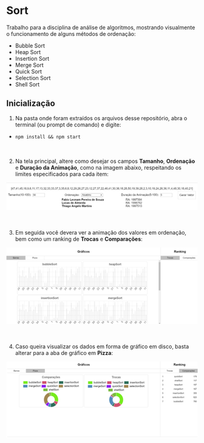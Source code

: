 # Sort
Trabalho para a disciplina de análise de algoritmos, mostrando visualmente o funcionamento de alguns métodos de ordenação:
+ Bubble Sort
+ Heap Sort
+ Insertion Sort
+ Merge Sort
+ Quick Sort
+ Selection Sort
+ Shell Sort


Inicialização
-----

1. Na pasta onde foram extraídos os arquivos desse repositório, abra o terminal (ou prompt de comando) e digite: 

+ `npm install && npm start` 
<br /><br /><br />

2. Na tela principal, altere como desejar os campos __Tamanho__, __Ordenação__ e __Duração da Animação__, como na imagem abaixo, respeitando os limites especificados para cada item:

![](content/sample1.png)
<br /><br /><br />

3. Em seguida você devera ver a animação dos valores em ordenação, bem como um ranking de __Trocas__ e __Comparações__:

![](content/example.gif)
<br /><br /><br />

4. Caso queira visualizar os dados em forma de gráfico em disco, basta alterar para a aba de gráfico em __Pizza__:

![](content/sample2.png)
<br /><br /><br />

